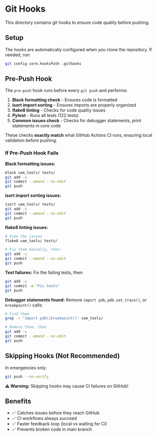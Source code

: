 # Git Hooks

This directory contains git hooks to ensure code quality before pushing.

## Setup

The hooks are automatically configured when you clone the repository. If needed, run:

```bash
git config core.hooksPath .githooks
```

## Pre-Push Hook

The `pre-push` hook runs before every `git push` and performs:

1. **Black formatting check** - Ensures code is formatted
2. **isort import sorting** - Ensures imports are properly organized
3. **flake8 linting** - Checks for code quality issues
4. **Pytest** - Runs all tests (122 tests)
5. **Common issues check** - Checks for debugger statements, print statements in core code

These checks **exactly match** what GitHub Actions CI runs, ensuring local validation before pushing.

### If Pre-Push Hook Fails

**Black formatting issues:**
```bash
black vam_tools/ tests/
git add -u
git commit --amend --no-edit
git push
```

**isort import sorting issues:**
```bash
isort vam_tools/ tests/
git add -u
git commit --amend --no-edit
git push
```

**flake8 linting issues:**
```bash
# View the issues
flake8 vam_tools/ tests/

# Fix them manually, then:
git add -u
git commit --amend --no-edit
git push
```

**Test failures:**
Fix the failing tests, then:
```bash
git add -u
git commit -m "Fix tests"
git push
```

**Debugger statements found:**
Remove `import pdb`, `pdb.set_trace()`, or `breakpoint()` calls:
```bash
# Find them
grep -r "import pdb\|breakpoint()" vam_tools/

# Remove them, then
git add -u
git commit --amend --no-edit
git push
```

## Skipping Hooks (Not Recommended)

In emergencies only:
```bash
git push --no-verify
```

**⚠️ Warning:** Skipping hooks may cause CI failures on GitHub!

## Benefits

- ✅ Catches issues before they reach GitHub
- ✅ CI workflows always succeed
- ✅ Faster feedback loop (local vs waiting for CI)
- ✅ Prevents broken code in main branch
